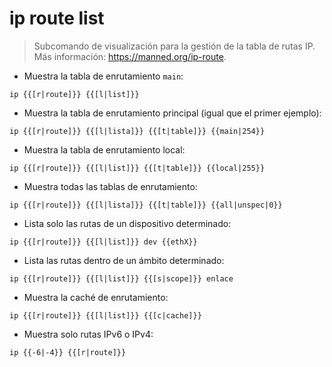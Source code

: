 # ip route list

> Subcomando de visualización para la gestión de la tabla de rutas IP.
> Más información: <https://manned.org/ip-route>.

- Muestra la tabla de enrutamiento `main`:

`ip {{[r|route]}} {{[l|list]}}`

- Muestra la tabla de enrutamiento principal (igual que el primer ejemplo):

`ip {{[r|route]}} {{[l|lista]}} {{[t|table]}} {{main|254}}`

- Muestra la tabla de enrutamiento local:

`ip {{[r|route]}} {{[l|list]}} {{[t|table]}} {{local|255}}`

- Muestra todas las tablas de enrutamiento:

`ip {{[r|route]}} {{[l|lista]}} {{[t|table]}} {{all|unspec|0}}`

- Lista solo las rutas de un dispositivo determinado:

`ip {{[r|route]}} {{[l|list]}} dev {{ethX}}`

- Lista las rutas dentro de un ámbito determinado:

`ip {{[r|route]}} {{[l|list]}} {{[s|scope]}} enlace`

- Muestra la caché de enrutamiento:

`ip {{[r|route]}} {{[l|list]}} {{[c|cache]}}`

- Muestra solo rutas IPv6 o IPv4:

`ip {{-6|-4}} {{[r|route]}}`
